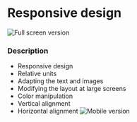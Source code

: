 # Responsive design 

![Full screen version](https://user-images.githubusercontent.com/82247833/198930802-cd240c3b-86cd-4e98-8ea6-aece303d7089.jpeg)

### Description
* Responsive design
* Relative units
* Adapting the text and images
* Modifying the layout at large screens
* Color manipulation
* Vertical alignment
* Horizontal alignment
![Mobile version](https://user-images.githubusercontent.com/82247833/198930818-d9f635be-0129-4760-aa37-6bd899c94310.jpeg)
